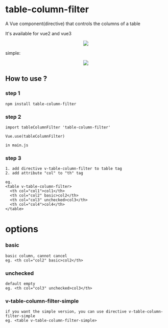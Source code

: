 # table-column-filter

A Vue component(directive) that controls the columns of a table

It's available for vue2 and vue3


<p align="center">
  <img src="https://mytijian-img.oss-cn-hangzhou.aliyuncs.com/official-web/table-filter-demo.png">
</p>

simple:
<p align="center">
  <img src="https://mytijian-img.oss-cn-hangzhou.aliyuncs.com/official-web/table-column-filter-demo-simple.png">
</p>

## How to use ?
### step 1
```
npm install table-column-filter
```

### step 2
```
import tableColumnFilter 'table-column-filter'

Vue.use(tableColumnFilter)

in main.js
```

### step 3
```
1. add directive v-table-column-filter to table tag
2. add attribute "col" to "th" tag

eg.
<table v-table-column-filter>
  <th col="col1">col1</th>
  <th col="col2" basic>col2</th>
  <th col="col3" unchecked>col3</th>
  <th col="col4">col4</th>
</table>
```

# options

### basic
```
basic column, cannot cancel
eg. <th col="col2" basic>col2</th>
```

### unchecked
```
default empty
eg. <th col="col3" unchecked>col3</th>
```

### v-table-column-filter-simple
```
if you want the simple version, you can use directive v-table-column-filter-simple
eg. <table v-table-column-filter-simple>
```
